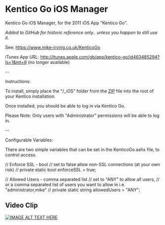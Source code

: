 # Kentico Go iOS Manager
Kentico Go iOS Manager, for the 2011 iOS App "Kentico Go".

*Added to GitHub for historic reference only.. unless you happen to still use it.*

See: https://www.mike-irving.co.uk/KenticoGo

iTunes App URL: http://itunes.apple.com/gb/app/kentico-go/id463485294?ls=1&mt=8 (no longer available)

--

Instructions:

To install, simply place the "/_iOS" folder from the [ZIP](https://github.com/mikeirvingweb/KenticoGoiOSManager/archive/refs/heads/main.zip) file into the root of your Kentico installation.

Once installed, you should be able to log in via Kentico Go.

Please Note: Only users with "Administrator" permissions will be able to log in.

--

Configurable Variables:

There are two simple variables that can be set in the KenticoGo.ashx file, to control access.
    
// Enforce SSL - bool
// set to false allow non-SSL connections (at your own risk)
//
private static bool enforceSSL = true;

// Allowed Users - comma separated list
// set to "ANY" to allow all users,
// or a comma separated list of users you want to allow in i.e. "administrator,mike"
//
private static string allowedUsers = "ANY";

## Video Clip
[![IMAGE ALT TEXT HERE](https://img.youtube.com/vi/KNDN6HqiFrQ/0.jpg)](https://www.youtube.com/watch?v=KNDN6HqiFrQ)
